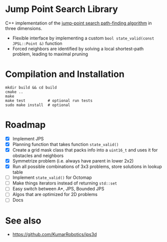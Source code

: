 # Jump Point Search Library

C++ implementation of the [jump-point search  path-finding algorithm](http://users.cecs.anu.edu.au/~dharabor/data/papers/harabor-grastien-aaai11.pdf) in three dimensions. 

 - Flexible interface by implementing a custom ```bool state_valid(const JPSL::Point &)``` function
 - Forced neighbors are identified by solving a local shortest-path problem, leading to maximal pruning

# Compilation and Installation

```
mkdir build && cd build
cmake ..
make
make test          # optional run tests 
sudo make install  # optional
```

# Roadmap

 - [x] Implement JPS
 - [x] Planning function that takes function ```state_valid()```
 - [x] Create a grid mask class that packs info into a ```uint16_t``` and uses it for obstacles and neighbors
 - [x] Symmetrize problem (i.e. always have parent in lower 2x2)
 - [x] Run all possible combinations of 3x3 problems, store solutions in lookup table
 - [ ] Implement ```state_valid()``` for Octomap
 - [ ] Make things iterators instead of returning ```std::set```
 - [ ] Easy switch between A*, JPS, Bounded JPS
 - [ ] Algos that are optimized for 2D problems
 - [ ] Docs

# See also

 - https://github.com/KumarRobotics/jps3d
